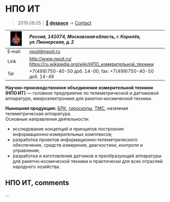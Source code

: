 # НПО ИТ
> 2019.08.05 ┊ **[🚀](../index/index.md) [despace](index.md)** → [Contact](contact.md)

|[![](f/contact/n/npo_it_logo1_thumb.jpg)](f/contact/n/npo_it_logo1.png)|*Россия, 141074, Московская область, г. Королёв, ул. Пионерская, д. 2*|
|:--|:--|
|E‑mail| <npoit@npoit.ru> |
|Link| <http://www.npoit.ru/><br> <https://ru.wikipedia.org/wiki/НПО_измерительной_техники> |
|Tel| +7(499)750-40-50 доб. 14-00, fax: +7(499)750-40-50 доб. 14-49 |

**Научно‑производственное объединение измерительной техники (НПО ИТ)** — головное предприятие по телеметрической и датчиковой аппаратуре, микроэлектронике для ракетно‑космической техники.

**Нынешняя продукция:** [БРК](comms.md), [гироскопы](imu.md), [ТМС](tms.md), наземная телеметрическая аппаратура.  
Основные направления деятельности:

   - исследование концепций и принципов построения информационно‑измерительных комплексов;
   - разработка проектов информационно‑телеметрического обеспечения, средств измерения, диагностики, контроля и управления;
   - разработка и изготовление датчиков и преобразующей аппаратуры для ракетно‑космической техники и практически для всех отраслей народного хозяйства.

<p style="page-break-after:always"> </p>

## НПО ИТ, comments

…

